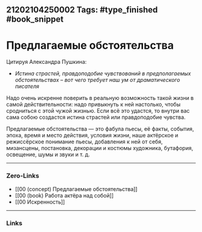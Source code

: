 21202104250002
Tags: #type_finished #book_snippet  
---
# Предлагаемые обстоятельства

Цитируя Александра Пушкина:
 - *Истина страстей, правдоподобие чувствований в предполагаемых обстоятельствах – вот чего требует наш ум от драматического писателя*
 
 Надо очень искренне поверить в реальную возможность такой жизни в  самой действительности: надо привыкнуть к ней настолько, чтобы сродниться с этой чужой жизнью. Если всё это удастся, то внутри вас сама собою создастся истина страстей или правдоподобие чувства. 
 
 Предлагаемые обстоятельства — это фабула пьесы, её факты, события, эпоха, время и место действия, условия жизни, наше актёрское и режиссёрское понимание пьесы, добавления к ней от себя, мизансцены, постановка, декорации и костюмы художника, бутафория, освещение, шумы и звуки и т. д.

---
### Zero-Links
 - [[00 (concept) Предлагаемые обстоятельства]]
 - [[00 (book) Работа актёра над собой]]
 - [[00 Искренность]]
---
### Links